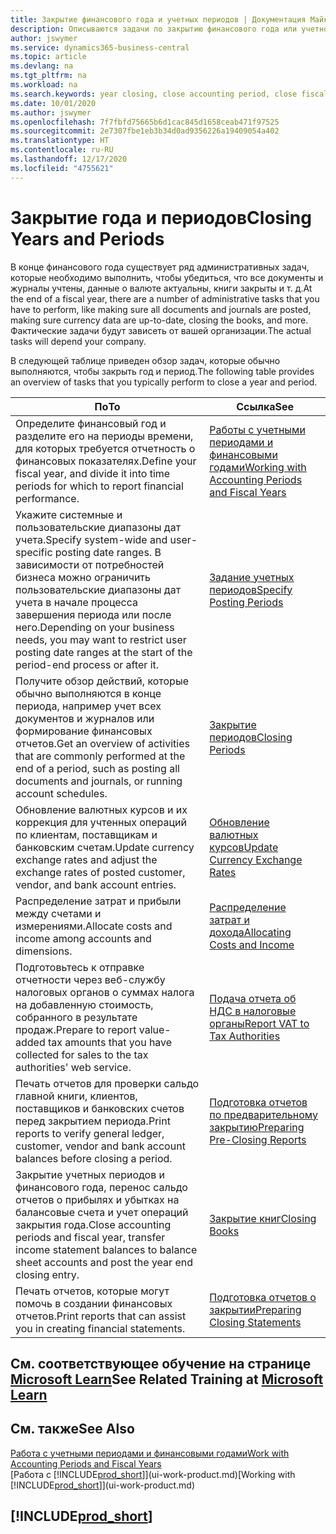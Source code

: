 ```yaml
---
title: Закрытие финансового года и учетных периодов | Документация Майкрософт
description: Описываются задачи по закрытию финансового года или учетного периода, например, проверка того, что документы и журналы учтены, а также сверка балансов банковских счетов.
author: jswymer
ms.service: dynamics365-business-central
ms.topic: article
ms.devlang: na
ms.tgt_pltfrm: na
ms.workload: na
ms.search.keywords: year closing, close accounting period, close fiscal year, bank account detailed trial balance
ms.date: 10/01/2020
ms.author: jswymer
ms.openlocfilehash: 7f7fbfd75665b6d1cac845d1658ceab471f97525
ms.sourcegitcommit: 2e7307fbe1eb3b34d0ad9356226a19409054a402
ms.translationtype: HT
ms.contentlocale: ru-RU
ms.lasthandoff: 12/17/2020
ms.locfileid: "4755621"
---
```

# <a name="closing-years-and-periods"></a><span data-ttu-id="d1435-103">Закрытие года и периодов</span><span class="sxs-lookup"><span data-stu-id="d1435-103">Closing Years and Periods</span></span>

<span data-ttu-id="d1435-104">В конце финансового года существует ряд административных задач, которые необходимо выполнить, чтобы убедиться, что все документы и журналы учтены, данные о валюте актуальны, книги закрыты и т. д.</span><span class="sxs-lookup"><span data-stu-id="d1435-104">At the end of a fiscal year, there are a number of administrative tasks that you have to perform, like making sure all documents and journals are posted, making sure currency data are up-to-date, closing the books, and more.</span></span> <span data-ttu-id="d1435-105">Фактические задачи будут зависеть от вашей организации.</span><span class="sxs-lookup"><span data-stu-id="d1435-105">The actual tasks will depend your company.</span></span>

<span data-ttu-id="d1435-106">В следующей таблице приведен обзор задач, которые обычно выполняются, чтобы закрыть год и период.</span><span class="sxs-lookup"><span data-stu-id="d1435-106">The following table provides an overview of tasks that you typically perform to close a year and period.</span></span>

| <span data-ttu-id="d1435-107">По</span><span class="sxs-lookup"><span data-stu-id="d1435-107">To</span></span> | <span data-ttu-id="d1435-108">Ссылка</span><span class="sxs-lookup"><span data-stu-id="d1435-108">See</span></span> |
| --- | --- |
| <span data-ttu-id="d1435-109">Определите финансовый год и разделите его на периоды времени, для которых требуется отчетность о финансовых показателях.</span><span class="sxs-lookup"><span data-stu-id="d1435-109">Define your fiscal year, and divide it into time periods for which to report financial performance.</span></span> | [<span data-ttu-id="d1435-110">Работы с учетными периодами и финансовыми годами</span><span class="sxs-lookup"><span data-stu-id="d1435-110">Working with Accounting Periods and Fiscal Years</span></span>](finance-accounting-periods-and-fiscal-years.md)|
| <span data-ttu-id="d1435-111">Укажите системные и пользовательские диапазоны дат учета.</span><span class="sxs-lookup"><span data-stu-id="d1435-111">Specify system-wide and user-specific posting date ranges.</span></span> <span data-ttu-id="d1435-112">В зависимости от потребностей бизнеса можно ограничить пользовательские диапазоны дат учета в начале процесса завершения периода или после него.</span><span class="sxs-lookup"><span data-stu-id="d1435-112">Depending on your business needs, you may want to restrict user posting date ranges at the start of the period-end process or after it.</span></span> |[<span data-ttu-id="d1435-113">Задание учетных периодов</span><span class="sxs-lookup"><span data-stu-id="d1435-113">Specify Posting Periods</span></span>](finance-how-specify-posting-periods.md) |
| <span data-ttu-id="d1435-114">Получите обзор действий, которые обычно выполняются в конце периода, например учет всех документов и журналов или формирование финансовых отчетов.</span><span class="sxs-lookup"><span data-stu-id="d1435-114">Get an overview of activities that are commonly performed at the end of a period, such as posting all documents and journals, or running account schedules.</span></span> |[<span data-ttu-id="d1435-115">Закрытие периодов</span><span class="sxs-lookup"><span data-stu-id="d1435-115">Closing Periods</span></span>](year-how-complete-period-end-processes.md) |
| <span data-ttu-id="d1435-116">Обновление валютных курсов и их коррекция для учтенных операций по клиентам, поставщикам и банковским счетам.</span><span class="sxs-lookup"><span data-stu-id="d1435-116">Update currency exchange rates and adjust the exchange rates of posted customer, vendor, and bank account entries.</span></span> |[<span data-ttu-id="d1435-117">Обновление валютных курсов</span><span class="sxs-lookup"><span data-stu-id="d1435-117">Update Currency Exchange Rates</span></span>](finance-how-update-currencies.md) |
| <span data-ttu-id="d1435-118">Распределение затрат и прибыли между счетами и измерениями.</span><span class="sxs-lookup"><span data-stu-id="d1435-118">Allocate costs and income among accounts and dimensions.</span></span> |[<span data-ttu-id="d1435-119">Распределение затрат и дохода</span><span class="sxs-lookup"><span data-stu-id="d1435-119">Allocating Costs and Income</span></span>](year-allocate-costs-income.md) |
| <span data-ttu-id="d1435-120">Подготовьтесь к отправке отчетности через веб-службу налоговых органов о суммах налога на добавленную стоимость, собранного в результате продаж.</span><span class="sxs-lookup"><span data-stu-id="d1435-120">Prepare to report value-added tax amounts that you have collected for sales to the tax authorities' web service.</span></span> |[<span data-ttu-id="d1435-121">Подача отчета об НДС в налоговые органы</span><span class="sxs-lookup"><span data-stu-id="d1435-121">Report VAT to Tax Authorities</span></span>](finance-how-report-vat.md)|
| <span data-ttu-id="d1435-122">Печать отчетов для проверки сальдо главной книги, клиентов, поставщиков и банковских счетов перед закрытием периода.</span><span class="sxs-lookup"><span data-stu-id="d1435-122">Print reports to verify general ledger, customer, vendor and bank account balances before closing a period.</span></span> |[<span data-ttu-id="d1435-123">Подготовка отчетов по предварительному закрытию</span><span class="sxs-lookup"><span data-stu-id="d1435-123">Preparing Pre-Closing Reports</span></span>](year-prepare-preclose-reports.md) |
| <span data-ttu-id="d1435-124">Закрытие учетных периодов и финансового года, перенос сальдо отчетов о прибылях и убытках на балансовые счета и учет операций закрытия года.</span><span class="sxs-lookup"><span data-stu-id="d1435-124">Close accounting periods and fiscal year, transfer income statement balances to balance sheet accounts and post the year end closing entry.</span></span> |[<span data-ttu-id="d1435-125">Закрытие книг</span><span class="sxs-lookup"><span data-stu-id="d1435-125">Closing Books</span></span>](year-close-books.md) |
| <span data-ttu-id="d1435-126">Печать отчетов, которые могут помочь в создании финансовых отчетов.</span><span class="sxs-lookup"><span data-stu-id="d1435-126">Print reports that can assist you in creating financial statements.</span></span> |[<span data-ttu-id="d1435-127">Подготовка отчетов о закрытии</span><span class="sxs-lookup"><span data-stu-id="d1435-127">Preparing Closing Statements</span></span>](year-prepare-close-statement.md) |

## <a name="see-related-training-at-microsoft-learn"></a><span data-ttu-id="d1435-128">См. соответствующее обучение на странице [Microsoft Learn](/learn/modules/close-fiscal-year-dynamics-365-business-central/index)</span><span class="sxs-lookup"><span data-stu-id="d1435-128">See Related Training at [Microsoft Learn](/learn/modules/close-fiscal-year-dynamics-365-business-central/index)</span></span>

## <a name="see-also"></a><span data-ttu-id="d1435-129">См. также</span><span class="sxs-lookup"><span data-stu-id="d1435-129">See Also</span></span>

[<span data-ttu-id="d1435-130">Работа с учетными периодами и финансовыми годами</span><span class="sxs-lookup"><span data-stu-id="d1435-130">Work with Accounting Periods and Fiscal Years</span></span>](finance-accounting-periods-and-fiscal-years.md)  
<span data-ttu-id="d1435-131">[Работа с [!INCLUDE[prod_short](includes/prod_short.md)]](ui-work-product.md)</span><span class="sxs-lookup"><span data-stu-id="d1435-131">[Working with [!INCLUDE[prod_short](includes/prod_short.md)]](ui-work-product.md)</span></span>

## [!INCLUDE[prod_short](includes/free_trial_md.md)]  
